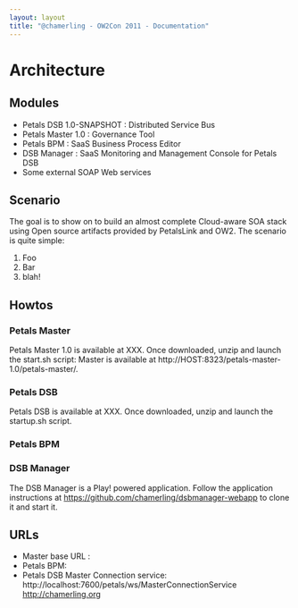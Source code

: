 ```yaml
---
layout: layout
title: "@chamerling - OW2Con 2011 - Documentation"
---
```



# Architecture
## Modules

- Petals DSB 1.0-SNAPSHOT : Distributed Service Bus
- Petals Master 1.0 : Governance Tool
- Petals BPM : SaaS Business Process Editor
- DSB Manager : SaaS Monitoring and Management Console for Petals DSB
- Some external SOAP Web services

## Scenario
The goal is to show on to build an almost complete Cloud-aware SOA stack using Open source artifacts provided by PetalsLink and OW2. The scenario is quite simple:

1. Foo
2. Bar
3. blah!

## Howtos
### Petals Master
Petals Master 1.0 is available at XXX. Once downloaded, unzip and launch the start.sh script: Master is available at http://HOST:8323/petals-master-1.0/petals-master/.

### Petals DSB
Petals DSB is available at XXX. Once downloaded, unzip and launch the startup.sh script.

### Petals BPM

### DSB Manager
The DSB Manager is a Play! powered application. Follow the application instructions at https://github.com/chamerling/dsbmanager-webapp to clone it and start it.

## URLs

- Master base URL : 
- Petals BPM:
- Petals DSB Master Connection service: http://localhost:7600/petals/ws/MasterConnectionService 
http://chamerling.org